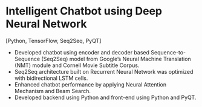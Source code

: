 # Intelligent Chatbot using Deep Neural Network 
[Python, TensorFlow, Seq2Seq, PyQT]	
-	Developed chatbot using encoder and decoder based Sequence-to-Sequence (Seq2Seq) model from Google’s Neural Machine Translation (NMT) module and Cornell Movie Subtitle Corpus. 
-	Seq2Seq architecture built on Recurrent Neural Network was optimized with bidirectional LSTM cells.
-	Enhanced chatbot performance by applying Neural Attention Mechanism and Beam Search.
-	Developed backend using Python and front-end using Python and PyQT.
